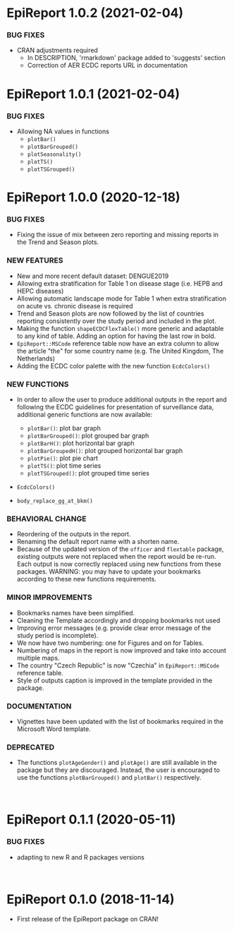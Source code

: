 EpiReport 1.0.2 (2021-02-04)
==================

### BUG FIXES

* CRAN adjustments required
  + In DESCRIPTION, 'rmarkdown' package added to 'suggests' section
  + Correction of AER ECDC reports URL in documentation
  
  
EpiReport 1.0.1 (2021-02-04)
==================

### BUG FIXES

* Allowing NA values in functions
  + `plotBar()`
  + `plotBarGrouped()`
  + `plotSeasonality()`
  + `plotTS()`
  + `plotTSGrouped()`


EpiReport 1.0.0 (2020-12-18)
==================

### BUG FIXES

* Fixing the issue of mix between zero reporting and missing reports in the Trend and Season plots.


### NEW FEATURES

* New and more recent default dataset: DENGUE2019
* Allowing extra stratification for Table 1 on disease stage (i.e. HEPB and HEPC diseases)
* Allowing automatic landscape mode for Table 1 when extra stratification 
on acute vs. chronic disease is required
* Trend and Season plots are now followed by the list of countries reporting consistently
over the study period and included in the plot.
* Making the function `shapeECDCFlexTable()` more generic and adaptable to any kind of table.
Adding an option for having the last row in bold.
* `EpiReport::MSCode` reference table now have an extra column to allow the article "the" 
for some country name (e.g. The United Kingdom, The Netherlands)
* Adding the ECDC color palette with the new function `EcdcColors()`


### NEW FUNCTIONS

* In order to allow the user to produce additional outputs in the report 
and following the ECDC guidelines for presentation of surveillance data,
additional generic functions are now available:
  + `plotBar()`: plot bar graph
  + `plotBarGrouped()`: plot grouped bar graph
  + `plotBarH()`: plot horizontal bar graph
  + `plotBarGroupedH()`: plot grouped horizontal bar graph
  + `plotPie()`: plot pie chart
  + `plotTS()`: plot time series
  + `plotTSGrouped()`: plot grouped time series
  
* `EcdcColors()`
* `body_replace_gg_at_bkm()`


### BEHAVIORAL CHANGE

* Reordering of the outputs in the report.
* Renaming the default report name with a shorten name.
* Because of the updated version of the `officer` and `flextable` package,
existing outputs were not replaced when the report would be re-run.
Each output is now correctly replaced using new functions from these packages.
WARNING: you may have to update your bookmarks according to these new functions requirements.


### MINOR IMPROVEMENTS

* Bookmarks names have been simplified.
* Cleaning the Template accordingly and dropping bookmarks not used 
* Improving error messages (e.g. provide clear error message of the study period is incomplete).
* We now have two numbering: one for Figures and on for Tables.
* Numbering of maps in the report is now improved and take into account multiple maps.
* The country "Czech Republic" is now "Czechia" in `EpiReport::MSCode` reference table.
* Style of outputs caption is improved in the template provided in the package.

  
### DOCUMENTATION

* Vignettes have been updated with the list of bookmarks required in the Microsoft Word template.
 
  
### DEPRECATED

* The functions `plotAgeGender()` and `plotAge()` are still available in the 
package but they are discouraged. Instead, the user is encouraged to use the 
functions `plotBarGrouped()` and `plotBar()` respectively. 

<br>



EpiReport 0.1.1 (2020-05-11)
==================

### BUG FIXES

* adapting to new R and R packages versions

<br>



EpiReport 0.1.0 (2018-11-14)
==================
* First release of the EpiReport package on CRAN!

